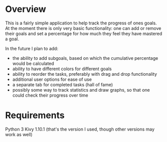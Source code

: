 # Overview

This is a fairly simple application to help track the progress of ones goals. At the moment there is only very basic functionality: one can add or remove their goals and set a percentage for how much they feel they have mastered a goal. 

In the future I plan to add:
* the ability to add subgoals, based on which the cumulative percentage would be calculated
* ability to have different colors for different goals
* ability to reorder the tasks, preferably with drag and drop functionality
* additional user options for ease of use
* a separate tab for completed tasks (hall of fame)
* possibly some way to track statistics and draw graphs, so that one could check their progress over time

# Requirements

Python 3
Kivy 1.10.1 (that's the version I used, though other versions may work as well)

